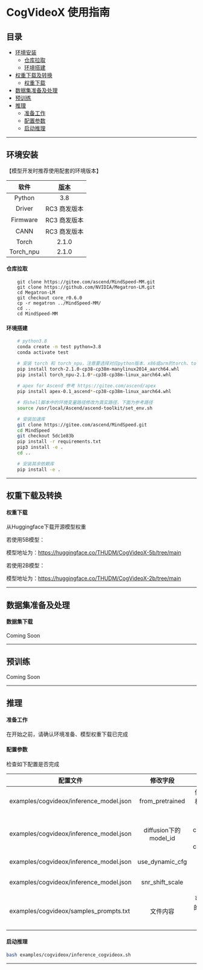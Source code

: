 # CogVideoX 使用指南

<p align="left">
</p>

## 目录

- [环境安装](#环境安装)
  - [仓库拉取](#仓库拉取)
  - [环境搭建](#环境搭建)
- [权重下载及转换](#权重下载及转换)
  - [权重下载](#权重下载)
- [数据集准备及处理](#数据集准备及处理)
- [预训练](#预训练)
- [推理](#推理)
  - [准备工作](#准备工作)
  - [配置参数](#配置参数)
  - [启动推理](#启动推理)

---

## <span id="jump1"> 环境安装

【模型开发时推荐使用配套的环境版本】

|           软件            | [版本](https://www.hiascend.com/zh/) |
| :-----------------------: |:----------------------------------:|
|          Python           |                3.8                 |
|          Driver           |              RC3 商发版本              |
|         Firmware          |              RC3 商发版本              |
|           CANN            |              RC3 商发版本              |
|           Torch           |               2.1.0                |
|         Torch_npu         |               2.1.0                |

#### <span id="jump1.1"> 仓库拉取

```shell
    git clone https://gitee.com/ascend/MindSpeed-MM.git 
    git clone https://github.com/NVIDIA/Megatron-LM.git
    cd Megatron-LM
    git checkout core_r0.6.0
    cp -r megatron ../MindSpeed-MM/
    cd ..
    cd MindSpeed-MM
```

#### <span id="jump1.2"> 环境搭建

```bash
    # python3.8
    conda create -n test python=3.8
    conda activate test

    # 安装 torch 和 torch_npu，注意要选择对应python版本、x86或arm的torch、torch_npu及apex包
    pip install torch-2.1.0-cp38-cp38m-manylinux2014_aarch64.whl 
    pip install torch_npu-2.1.0*-cp38-cp38m-linux_aarch64.whl
    
    # apex for Ascend 参考 https://gitee.com/ascend/apex
    pip install apex-0.1_ascend*-cp38-cp38m-linux_aarch64.whl

    # 将shell脚本中的环境变量路径修改为真实路径，下面为参考路径
    source /usr/local/Ascend/ascend-toolkit/set_env.sh 

    # 安装加速库
    git clone https://gitee.com/ascend/MindSpeed.git
    cd MindSpeed
    git checkout 5dc1e83b
    pip install -r requirements.txt 
    pip3 install -e .
    cd ..

    # 安装其余依赖库
    pip install -e .
```

---

## <span id="jump2"> 权重下载及转换

#### <span id="jump2.1"> 权重下载

从Huggingface下载开源模型权重

若使用5B模型：

模型地址为：<https://huggingface.co/THUDM/CogVideoX-5b/tree/main>

若使用2B模型：

模型地址为：<https://huggingface.co/THUDM/CogVideoX-2b/tree/main>

---

## 数据集准备及处理

#### 数据集下载

Coming Soon

---

## 预训练

Coming Soon

---

## <span id="jump5">推理

#### <span id="jump5.1"> 准备工作

在开始之前，请确认环境准备、模型权重下载已完成

#### <span id="jump5.2"> 配置参数

检查如下配置是否完成

| 配置文件 |               修改字段               |                修改说明                 |
|------|:--------------------------------:|:-----------------------------------:|
|  examples/cogvideox/inference_model.json    |         from_pretrained          |            修改为下载的权重所对应路径            |
|  examples/cogvideox/inference_model.json    |         diffusion下的model_id          |        5B：cogvideox_5b<br/>2B：cogvideox_2b         |
|  examples/cogvideox/inference_model.json    |         use_dynamic_cfg          |        5B：true<br/>2B：false         |
|  examples/cogvideox/inference_model.json    |         snr_shift_scale          |        5B：1.0<br/>2B：3.0         |
|   examples/cogvideox/samples_prompts.txt   |               文件内容               |      可自定义自己的prompt，一行为一个prompt      |

#### <span id="jump5.3"> 启动推理

```bash
bash examples/cogvideox/inference_cogvideox.sh
```

---
